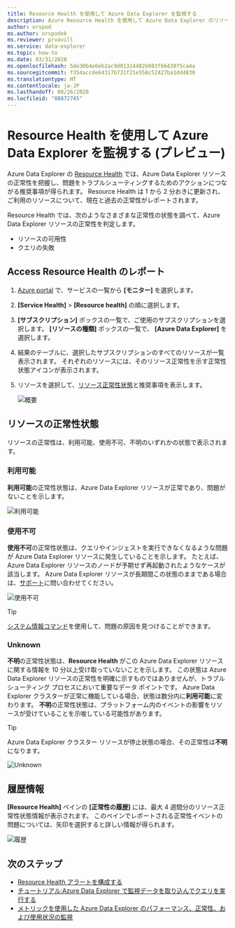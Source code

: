```yaml
---
title: Resource Health を使用して Azure Data Explorer を監視する
description: Azure Resource Health を使用して Azure Data Explorer のリソースを監視します。
author: orspod
ms.author: orspodek
ms.reviewer: prvavill
ms.service: data-explorer
ms.topic: how-to
ms.date: 03/31/2020
ms.openlocfilehash: 5de30b4e6eb2ac9d01314482b693f6643075ca4a
ms.sourcegitcommit: f354accde64317b731f21e558c52427ba1dd4830
ms.translationtype: HT
ms.contentlocale: ja-JP
ms.lasthandoff: 08/26/2020
ms.locfileid: "88872745"
---
```

# <a name="monitor-azure-data-explorer-using-resource-health-preview"></a>Resource Health を使用して Azure Data Explorer を監視する (プレビュー)

Azure Data Explorer の [Resource Health](/azure/service-health/resource-health-overview) では、Azure Data Explorer リソースの正常性を把握し、問題をトラブルシューティングするためのアクションにつながる推奨事項が得られます。 Resource Health は 1 から 2 分おきに更新され、ご利用のリソースについて、現在と過去の正常性がレポートされます。 

Resource Health では、次のようなさまざまな正常性の状態を調べて、Azure Data Explorer リソースの正常性を判定します。
* リソースの可用性
* クエリの失敗

## <a name="access-resource-health-reporting"></a>Access Resource Health のレポート

1. [Azure portal](https://portal.azure.com/) で、サービスの一覧から **[モニター]** を選択します。
1. **[Service Health]**  >  **[Resource health]** の順に選択します。
1. **[サブスクリプション]** ボックスの一覧で、ご使用のサブスクリプションを選択します。 **[リソースの種類]** ボックスの一覧で、 **[Azure Data Explorer]** を選択します。
1. 結果のテーブルに、選択したサブスクリプションのすべてのリソースが一覧表示されます。 それぞれのリソースには、そのリソース正常性を示す正常性状態アイコンが表示されます。
1. リソースを選択して、[リソース正常性状態](#resource-health-status)と推奨事項を表示します。

    ![概要](media/monitor-with-resource-health/resource-health-overview.png)

## <a name="resource-health-status"></a>リソースの正常性状態

リソースの正常性は、利用可能、使用不可、不明のいずれかの状態で表示されます。

### <a name="available"></a>利用可能

**利用可能**の正常性状態は、Azure Data Explorer リソースが正常であり、問題がないことを示します。

![利用可能](media/monitor-with-resource-health/available.png)

### <a name="unavailable"></a>使用不可

**使用不可**の正常性状態は、クエリやインジェストを実行できなくなるような問題が Azure Data Explorer リソースに発生していることを示します。 たとえば、Azure Data Explorer リソースのノードが予期せず再起動されたようなケースが該当します。 Azure Data Explorer リソースが長期間この状態のままである場合は、[サポート]()に問い合わせてください。

![使用不可](media/monitor-with-resource-health/unavailable.png)

> [!TIP]
> [システム情報コマンド](kusto/management/systeminfo.md)を使用して、問題の原因を見つけることができます。

### <a name="unknown"></a>Unknown

**不明**の正常性状態は、**Resource Health** がこの Azure Data Explorer リソースに関する情報を 10 分以上受け取っていないことを示します。 この状態は Azure Data Explorer リソースの正常性を明確に示すものではありませんが、トラブルシューティング プロセスにおいて重要なデータ ポイントです。 Azure Data Explorer クラスターが正常に機能している場合、状態は数分内に**利用可能**に変わります。 **不明**の正常性状態は、プラットフォーム内のイベントの影響をリソースが受けていることを示唆している可能性があります。 

> [!TIP]
> Azure Data Explorer クラスター リソースが停止状態の場合、その正常性は**不明**になります。

![Unknown](media/monitor-with-resource-health/unknown.png)

## <a name="historical-information"></a>履歴情報

**[Resource Health]** ペインの **[正常性の履歴]** には、最大 4 週間分のリソース正常性状態情報が表示されます。 このペインでレポートされる正常性イベントの問題については、矢印を選択すると詳しい情報が得られます。 

![履歴](media/monitor-with-resource-health/healthhistory.png)

## <a name="next-steps"></a>次のステップ

* [Resource Health アラートを構成する](https://docs.microsoft.com/azure/service-health/resource-health-alert-arm-template-guide)
* [チュートリアル:Azure Data Explorer で監視データを取り込んでクエリを実行する](ingest-data-no-code.md)
* [メトリックを使用した Azure Data Explorer のパフォーマンス、正常性、および使用状況の監視](using-metrics.md)
